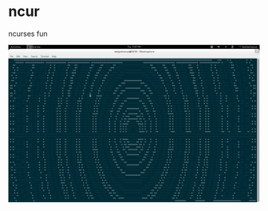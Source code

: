 # ncur
ncurses fun


<img src=https://github.com/mhuss044/ncur/blob/master/screenshots/ncur%20screenshot%201.png>
